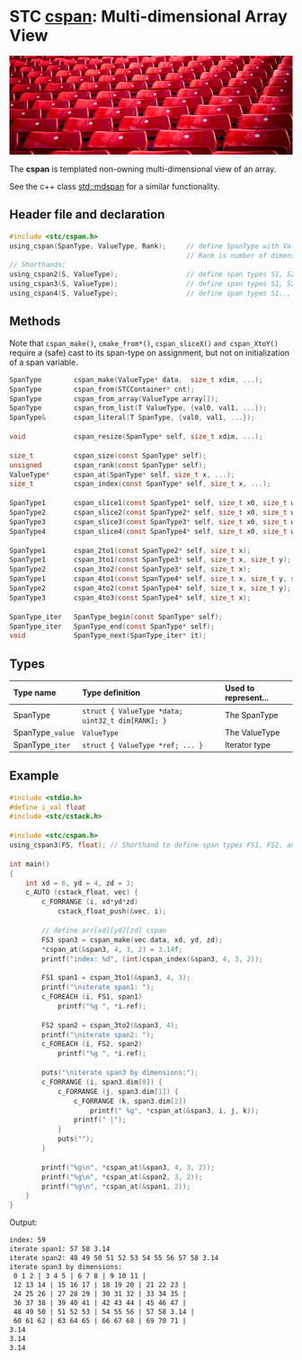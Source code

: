 # STC [cspan](../include/stc/cspan.h): Multi-dimensional Array View
![Array](pics/array.jpg)

The **cspan** is templated non-owning multi-dimensional view of an array. 

See the c++ class [std::mdspan](https://en.cppreference.com/w/cpp/container/mdspan) for a similar functionality.

## Header file and declaration

```c
#include <stc/cspan.h>
using_cspan(SpanType, ValueType, Rank);     // define SpanType with ValueType elements.
                                            // Rank is number of dimensions (max 4 atm.)
// Shorthands:
using_cspan2(S, ValueType);                 // define span types S1, S2 with Ranks 1, 2.
using_cspan3(S, ValueType);                 // define span types S1, S2, S3 with Ranks 1, 2, 3.
using_cspan4(S, ValueType);                 // define span types S1.., S4 with Ranks 1, 2, 3, 4.
```
## Methods
Note that `cspan_make()`, `cmake_from*()`, `cspan_sliceX()` `and cspan_XtoY()` require a (safe) cast to its span-type
on assignment, but not on initialization of a span variable.
```c
SpanType        cspan_make(ValueType* data,  size_t xdim, ...);                 // make N-dimensional cspan
SpanType        cspan_from(STCContainer* cnt);                                  // create a 1D cspan from a compatible STC container
SpanType        cspan_from_array(ValueType array[]);                            // create a 1D cspan from a C array
SpanType        cspan_from_list(T ValueType, {val0, val1, ...});                // create a 1D cspan from an initializer list
SpanType&       cspan_literal(T SpanType, {val0, val1, ...});                   // create a 1D cspan compound literal from init list 

void            cspan_resize(SpanType* self, size_t xdim, ...);                 // change the extent of each dimension

size_t          cspan_size(const SpanType* self);                               // return number of elements
unsigned        cspan_rank(const SpanType* self);                               // return number of dimensions
ValueType*      cspan_at(SpanType* self, size_t x, ...);                        // access element
size_t          cspan_index(const SpanType* self, size_t x, ...);               // index of element

SpanType1       cspan_slice1(const SpanType1* self, size_t x0, size_t width);   // get a slice of a 1D cspan
SpanType2       cspan_slice2(const SpanType2* self, size_t x0, size_t width);   // get a slice of a 2D cspan
SpanType3       cspan_slice3(const SpanType3* self, size_t x0, size_t width);   // get a slice of a 3D cspan
SpanType4       cspan_slice4(const SpanType4* self, size_t x0, size_t width);   // get a slice of a 4D cspan

SpanType1       cspan_2to1(const SpanType2* self, size_t x);                    // return a 1D subspan
SpanType1       cspan_3to1(const SpanType3* self, size_t x, size_t y);          // return a 1D subspan
SpanType2       cspan_3to2(const SpanType3* self, size_t x);                    // return a 2D subspan
SpanType1       cspan_4to1(const SpanType4* self, size_t x, size_t y, size_t z);// return a 1D subspan
SpanType2       cspan_4to2(const SpanType4* self, size_t x, size_t y);          // return a 2D subspan
SpanType3       cspan_4to3(const SpanType4* self, size_t x);                    // return a 3D subspan

SpanType_iter   SpanType_begin(const SpanType* self);
SpanType_iter   SpanType_end(const SpanType* self);
void            SpanType_next(SpanType_iter* it);
```
## Types

| Type name        | Type definition                                      | Used to represent... |
|:-----------------|:-----------------------------------------------------|:---------------------|
| SpanType         | `struct { ValueType *data; uint32_t dim[RANK]; }`    | The SpanType         |
| SpanType`_value` | `ValueType`                                          | The ValueType        |
| SpanType`_iter`  | `struct { ValueType *ref; ... }`                     | Iterator type        |

## Example
```c
#include <stdio.h>
#define i_val float
#include <stc/cstack.h>

#include <stc/cspan.h>
using_cspan3(FS, float); // Shorthand to define span types FS1, FS2, and FS3.

int main()
{
    int xd = 6, yd = 4, zd = 3;
    c_AUTO (cstack_float, vec) {
        c_FORRANGE (i, xd*yd*zd)
            cstack_float_push(&vec, i);

        // define arr[xd][yd][zd] cspan
        FS3 span3 = cspan_make(vec.data, xd, yd, zd);
        *cspan_at(&span3, 4, 3, 2) = 3.14f;
        printf("index: %d", (int)cspan_index(&span3, 4, 3, 2));

        FS1 span1 = cspan_3to1(&span3, 4, 3);
        printf("\niterate span1: ");
        c_FOREACH (i, FS1, span1)
            printf("%g ", *i.ref);

        FS2 span2 = cspan_3to2(&span3, 4);
        printf("\niterate span2: ");
        c_FOREACH (i, FS2, span2)
            printf("%g ", *i.ref);

        puts("\niterate span3 by dimensions:");
        c_FORRANGE (i, span3.dim[0]) {
            c_FORRANGE (j, span3.dim[1]) {
                c_FORRANGE (k, span3.dim[2])
                    printf(" %g", *cspan_at(&span3, i, j, k));
                printf(" |");
            }
            puts("");
        }

        printf("%g\n", *cspan_at(&span3, 4, 3, 2));
        printf("%g\n", *cspan_at(&span2, 3, 2));
        printf("%g\n", *cspan_at(&span1, 2));
    }
}
```
Output:
```
index: 59
iterate span1: 57 58 3.14
iterate span2: 48 49 50 51 52 53 54 55 56 57 58 3.14
iterate span3 by dimensions:
 0 1 2 | 3 4 5 | 6 7 8 | 9 10 11 |
 12 13 14 | 15 16 17 | 18 19 20 | 21 22 23 |
 24 25 26 | 27 28 29 | 30 31 32 | 33 34 35 |
 36 37 38 | 39 40 41 | 42 43 44 | 45 46 47 |
 48 49 50 | 51 52 53 | 54 55 56 | 57 58 3.14 |
 60 61 62 | 63 64 65 | 66 67 68 | 69 70 71 |
3.14
3.14
3.14
```
